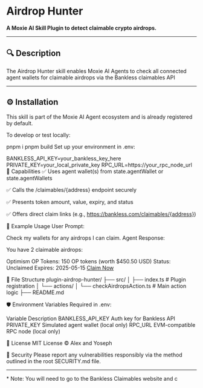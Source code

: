 # Airdrop Hunter

**A Moxie AI Skill Plugin to detect claimable crypto airdrops.**

---

## 🔍 Description

The Airdrop Hunter skill enables Moxie AI Agents to check all connected agent wallets for claimable airdrops via the Bankless claimables API

---

## ⚙️ Installation

This skill is part of the Moxie AI Agent ecosystem and is already registered by default.

To develop or test locally:

pnpm i
pnpm build
Set up your environment in .env:

BANKLESS_API_KEY=your_bankless_key_here
PRIVATE_KEY=your_local_private_key
RPC_URL=https://your_rpc_node_url
🧠 Capabilities
✅ Uses agent wallet(s) from state.agentWallet or state.agentWallets

✅ Calls the /claimables/{address} endpoint securely

✅ Presents token amount, value, expiry, and status

✅ Offers direct claim links (e.g., https://bankless.com/claimables/{address})

🧪 Example Usage
User Prompt:

Check my wallets for any airdrops I can claim.
Agent Response:

You have 2 claimable airdrops:

Optimism OP Tokens: 150 OP tokens (worth $450.50 USD)
Status: Unclaimed
Expires: 2025-05-15
[Claim Now](https://app.optimism.io/claim)

📁 File Structure
plugin-airdrop-hunter/
├── src/
│ ├── index.ts # Plugin registration
│ └── actions/
│ └── checkAirdropsAction.ts # Main action logic
├── README.md

🛡 Environment Variables
Required in .env:

Variable Description
BANKLESS_API_KEY Auth key for Bankless API
PRIVATE_KEY Simulated agent wallet (local only)
RPC_URL EVM-compatible RPC node (local only)

🧼 License
MIT License © Alex and Yoseph

🔐 Security
Please report any vulnerabilities responsibly via the method outlined in the root SECURITY.md file.

---

\* Note: You will need to go to the Bankless Claimables website and c
